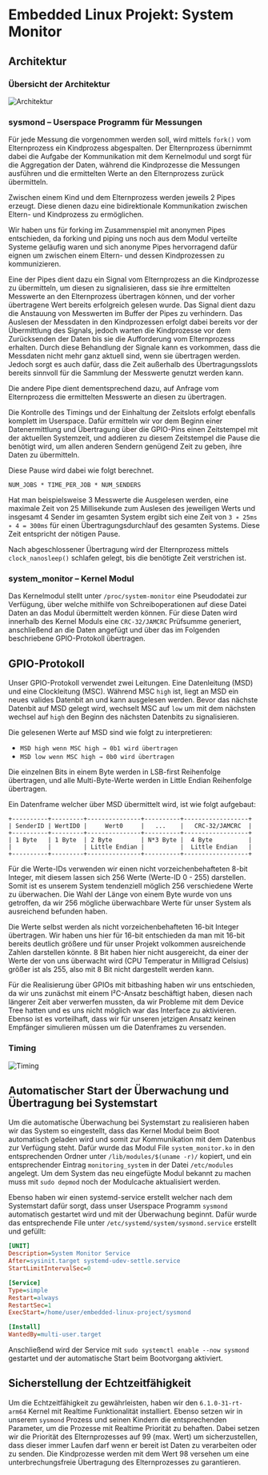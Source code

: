 # Embedded Linux Projekt: System Monitor

## Architektur

### Übersicht der Architektur
![Architektur](https://github.com/user-attachments/assets/f4b9a00d-c1cc-47a1-89ff-5391cb528a4b)

### sysmond – Userspace Programm für Messungen
Für jede Messung die vorgenommen werden soll, wird mittels `fork()` vom Elternprozess ein Kindprozess abgespalten. Der Elternprozess übernimmt dabei die Aufgabe der Kommunikation mit dem Kernelmodul und sorgt für die Aggregation der Daten, während die Kindprozesse die Messungen ausführen und die ermittelten Werte an den Elternprozess zurück übermitteln.

Zwischen einem Kind und dem Elternprozess werden jeweils 2 Pipes erzeugt. Diese dienen dazu eine bidirektionale Kommunikation zwischen Eltern- und Kindprozess zu ermöglichen.

Wir haben uns für forking im Zusammenspiel mit anonymen Pipes entschieden, da forking und piping uns noch aus dem Modul verteilte Systeme geläufig waren und sich anonyme Pipes hervorragend dafür eignen um zwischen einem Eltern- und dessen Kindprozessen zu kommunizieren.  

Eine der Pipes dient dazu ein Signal vom Elternprozess an die Kindprozesse zu übermitteln, um diesen zu signalisieren, dass sie ihre ermittelten Messwerte an den Elternprozess übertragen können, und der vorher übertragene Wert bereits erfolgreich gelesen wurde. Das Signal dient dazu die Anstauung von Messwerten im Buffer der Pipes zu verhindern.
Das Auslesen der Messdaten in den Kindprozessen erfolgt dabei bereits vor der Übermittlung des Signals, jedoch warten die Kindprozesse vor dem Zurücksenden der Daten bis sie die Aufforderung vom Elternprozess erhalten. Durch diese Behandlung der Signale kann es vorkommen, dass die Messdaten nicht mehr ganz aktuell sind, wenn sie übertragen werden. Jedoch sorgt es auch dafür, dass die Zeit außerhalb des Übertragungsslots bereits sinnvoll für die Sammlung der Messwerte genutzt werden kann.

Die andere Pipe dient dementsprechend dazu, auf Anfrage vom Elternprozess die ermittelten Messwerte an diesen zu übertragen.

Die Kontrolle des Timings und der Einhaltung der Zeitslots erfolgt ebenfalls komplett im Userspace. Dafür ermitteln wir vor dem Beginn einer Datenermittlung und Übertragung über die GPIO-Pins einen Zeitstempel mit der aktuellen Systemzeit, und addieren zu diesem Zeitstempel die Pause die benötigt wird, um allen anderen Sendern genügend Zeit zu geben, ihre Daten zu übermitteln.

Diese Pause wird dabei wie folgt berechnet.

```
NUM_JOBS * TIME_PER_JOB * NUM_SENDERS
```

Hat man beispielsweise 3 Messwerte die Ausgelesen werden, eine maximale Zeit von 25 Millisekunde zum Auslesen des jeweiligen Werts und insgesamt 4 Sender im gesamten System ergibt sich eine Zeit von `3 ∗ 25ms ∗ 4 = 300ms` für einen Übertragungsdurchlauf des gesamten Systems. Diese Zeit entspricht der nötigen Pause.

Nach abgeschlossener Übertragung wird der Elternprozess mittels `clock_nanosleep()` schlafen gelegt, bis die benötigte Zeit verstrichen ist.

### system_monitor – Kernel Modul
Das Kernelmodul stellt unter `/proc/system-monitor` eine Pseudodatei zur Verfügung, über welche mithilfe von Schreiboperationen auf diese Datei Daten an das Modul übermittelt werden können. Für diese Daten wird innerhalb des Kernel Moduls eine `CRC-32/JAMCRC` Prüfsumme generiert, anschließend an die Daten angefügt und über das im Folgenden beschriebene GPIO-Protokoll übertragen.

## GPIO-Protokoll
Unser GPIO-Protokoll verwendet zwei Leitungen. Eine Datenleitung (MSD) und eine Clockleitung (MSC). Während MSC `high` ist, liegt an MSD ein neues valides Datenbit an und kann ausgelesen werden. Bevor das nächste Datenbit auf MSD gelegt wird, wechselt MSC auf `low` um mit dem nächsten wechsel auf `high` den Beginn des nächsten Datenbits zu signalisieren.

Die gelesenen Werte auf MSD sind wie folgt zu interpretieren:
- `MSD high wenn MSC high → 0b1 wird übertragen`
- `MSD low wenn MSC high → 0b0 wird übertragen`

Die einzelnen Bits in einem Byte werden in LSB-first Reihenfolge übertragen, und alle Multi-Byte-Werte werden in Little Endian Reihenfolge übertragen.

Ein Datenframe welcher über MSD übermittelt wird, ist wie folgt aufgebaut:
```
+----------+---------+---------------+----------+------------------+
| SenderID | WertID0 |     Wert0     |   ...    |   CRC-32/JAMCRC  |
+----------+---------+---------------+----------+------------------+
| 1 Byte   | 1 Byte  | 2 Byte        | N*3 Byte |  4 Byte          |
|          |         | Little Endian |          |  Little Endian   |
+----------+---------+---------------+----------+------------------+
```

Für die Werte-IDs verwenden wir einen nicht vorzeichenbehafteten 8-bit Integer, mit diesem lassen sich 256 Werte (Werte-ID 0 - 255) darstellen. Somit ist es unserem System tendenziell möglich 256 verschiedene Werte zu überwachen. 
Die Wahl der Länge von einem Byte wurde von uns getroffen, da wir 256 mögliche überwachbare Werte für unser System als ausreichend befunden haben.

Die Werte selbst werden als nicht vorzeichenbehafteten 16-bit Integer übertragen.
Wir haben uns hier für 16-bit entschieden da man mit 16-bit bereits deutlich größere und für unser Projekt volkommen ausreichende Zahlen darstellen könnte. 8 Bit haben hier nicht ausgereicht, da einer der Werte der von uns überwacht wird (CPU Temperatur in Milligrad Celsius) größer ist als 255, also mit 8 Bit nicht dargestellt werden kann.

Für die Realisierung über GPIOs mit bitbashing haben wir uns entschieden, da wir uns zunächst mit einem I²C-Ansatz beschäftigt haben, diesen nach längerer Zeit aber verwerfen mussten, da wir Probleme mit dem Device Tree hatten und es uns nicht möglich war das Interface zu aktivieren. Ebenso ist es vorteilhaft, dass wir für unseren jetzigen Ansatz keinen Empfänger simulieren müssen um die Datenframes zu versenden.

### Timing
![Timing](https://github.com/user-attachments/assets/e4879aa5-87c6-4aef-a7eb-ba1d2a7bb23c)

## Automatischer Start der Überwachung und Übertragung bei Systemstart
Um die automatische Überwachung bei Systemstart zu realisieren haben wir das System so eingestellt, dass das Kernel Modul beim Boot automatisch geladen wird und somit zur Kommunikation mit dem Datenbus zur Verfügung steht. Dafür wurde das Modul File `system_monitor.ko` in den entsprechenden Ordner unter `/lib/modules/$(uname -r)/` kopiert, und ein entsprechender Eintrag `monitoring_system` in der Datei `/etc/modules` angelegt. Um dem System das neu eingefügte Modul bekannt zu machen muss mit `sudo depmod` noch der Modulcache aktualisiert werden.

Ebenso haben wir einen systemd-service erstellt welcher nach dem Systemstart dafür sorgt, dass unser Userspace Programm `sysmond` automatisch gestartet wird und mit der Überwachung beginnt. Dafür wurde das entsprechende File unter `/etc/systemd/system/sysmond.service` erstellt und gefüllt:

```ini
[UNIT]
Description=System Monitor Service
After=sysinit.target systemd-udev-settle.service
StartLimitIntervalSec=0

[Service]
Type=simple
Restart=always
RestartSec=1
ExecStart=/home/user/embedded-linux-project/sysmond

[Install]
WantedBy=multi-user.target
```

Anschließend wird der Service mit `sudo systemctl enable --now sysmond` gestartet und der automatische Start beim Bootvorgang aktiviert.

## Sicherstellung der Echtzeitfähigkeit
Um die Echtzeitfähigkeit zu gewährleisten, haben wir den `6.1.0-31-rt-arm64` Kernel mit Realtime Funktionalität installiert. Ebenso setzen wir in unserem `sysmond` Prozess und seinen Kindern die entsprechenden Parameter, um die Prozesse mit Realtime Priorität zu behaften. Dabei setzen wir die Priorität des Elternprozesses auf 99 (max. Wert) um sicherzustellen, dass dieser immer Laufen darf wenn er bereit ist Daten zu verarbeiten oder zu senden. Die Kindprozesse werden mit dem Wert 98 versehen um eine unterbrechungsfreie Übertragung des Elternprozesses zu garantieren. 
